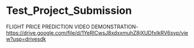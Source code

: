 # Test_Project_Submission
FLIGHT PRICE PREDICTION
VIDEO DEMONSTRATION-https://drive.google.com/file/d/1YeRICwsJ8xdxxmuhZ8jXUDfxIkRV6syp/view?usp=drivesdk
